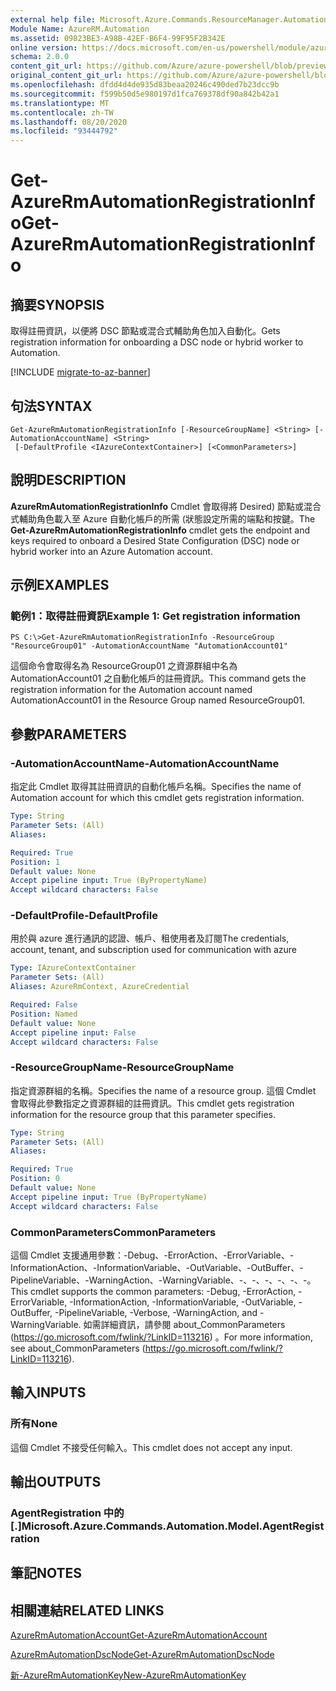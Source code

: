 ```yaml
---
external help file: Microsoft.Azure.Commands.ResourceManager.Automation.dll-Help.xml
Module Name: AzureRM.Automation
ms.assetid: 09823BE3-A98B-42EF-B6F4-99F95F2B342E
online version: https://docs.microsoft.com/en-us/powershell/module/azurerm.automation/get-azurermautomationregistrationinfo
schema: 2.0.0
content_git_url: https://github.com/Azure/azure-powershell/blob/preview/src/ResourceManager/Automation/Commands.Automation/help/Get-AzureRmAutomationRegistrationInfo.md
original_content_git_url: https://github.com/Azure/azure-powershell/blob/preview/src/ResourceManager/Automation/Commands.Automation/help/Get-AzureRmAutomationRegistrationInfo.md
ms.openlocfilehash: dfdd4d4de935d83beaa20246c490ded7b23dcc9b
ms.sourcegitcommit: f599b50d5e980197d1fca769378df90a842b42a1
ms.translationtype: MT
ms.contentlocale: zh-TW
ms.lasthandoff: 08/20/2020
ms.locfileid: "93444792"
---
```

# <span data-ttu-id="649b5-101">Get-AzureRmAutomationRegistrationInfo</span><span class="sxs-lookup"><span data-stu-id="649b5-101">Get-AzureRmAutomationRegistrationInfo</span></span>

## <span data-ttu-id="649b5-102">摘要</span><span class="sxs-lookup"><span data-stu-id="649b5-102">SYNOPSIS</span></span>
<span data-ttu-id="649b5-103">取得註冊資訊，以便將 DSC 節點或混合式輔助角色加入自動化。</span><span class="sxs-lookup"><span data-stu-id="649b5-103">Gets registration information for onboarding a DSC node or hybrid worker to Automation.</span></span>

[!INCLUDE [migrate-to-az-banner](../../includes/migrate-to-az-banner.md)]

## <span data-ttu-id="649b5-104">句法</span><span class="sxs-lookup"><span data-stu-id="649b5-104">SYNTAX</span></span>

```
Get-AzureRmAutomationRegistrationInfo [-ResourceGroupName] <String> [-AutomationAccountName] <String>
 [-DefaultProfile <IAzureContextContainer>] [<CommonParameters>]
```

## <span data-ttu-id="649b5-105">說明</span><span class="sxs-lookup"><span data-stu-id="649b5-105">DESCRIPTION</span></span>
<span data-ttu-id="649b5-106">**AzureRmAutomationRegistrationInfo** Cmdlet 會取得將 Desired) 節點或混合式輔助角色載入至 Azure 自動化帳戶的所需 (狀態設定所需的端點和按鍵。</span><span class="sxs-lookup"><span data-stu-id="649b5-106">The **Get-AzureRmAutomationRegistrationInfo** cmdlet gets the endpoint and keys required to onboard a Desired State Configuration (DSC) node or hybrid worker into an Azure Automation account.</span></span>

## <span data-ttu-id="649b5-107">示例</span><span class="sxs-lookup"><span data-stu-id="649b5-107">EXAMPLES</span></span>

### <span data-ttu-id="649b5-108">範例1：取得註冊資訊</span><span class="sxs-lookup"><span data-stu-id="649b5-108">Example 1: Get registration information</span></span>
```
PS C:\>Get-AzureRmAutomationRegistrationInfo -ResourceGroup "ResourceGroup01" -AutomationAccountName "AutomationAccount01"
```

<span data-ttu-id="649b5-109">這個命令會取得名為 ResourceGroup01 之資源群組中名為 AutomationAccount01 之自動化帳戶的註冊資訊。</span><span class="sxs-lookup"><span data-stu-id="649b5-109">This command gets the registration information for the Automation account named AutomationAccount01 in the Resource Group named ResourceGroup01.</span></span>

## <span data-ttu-id="649b5-110">參數</span><span class="sxs-lookup"><span data-stu-id="649b5-110">PARAMETERS</span></span>

### <span data-ttu-id="649b5-111">-AutomationAccountName</span><span class="sxs-lookup"><span data-stu-id="649b5-111">-AutomationAccountName</span></span>
<span data-ttu-id="649b5-112">指定此 Cmdlet 取得其註冊資訊的自動化帳戶名稱。</span><span class="sxs-lookup"><span data-stu-id="649b5-112">Specifies the name of Automation account for which this cmdlet gets registration information.</span></span>

```yaml
Type: String
Parameter Sets: (All)
Aliases: 

Required: True
Position: 1
Default value: None
Accept pipeline input: True (ByPropertyName)
Accept wildcard characters: False
```

### <span data-ttu-id="649b5-113">-DefaultProfile</span><span class="sxs-lookup"><span data-stu-id="649b5-113">-DefaultProfile</span></span>
<span data-ttu-id="649b5-114">用於與 azure 進行通訊的認證、帳戶、租使用者及訂閱</span><span class="sxs-lookup"><span data-stu-id="649b5-114">The credentials, account, tenant, and subscription used for communication with azure</span></span>

```yaml
Type: IAzureContextContainer
Parameter Sets: (All)
Aliases: AzureRmContext, AzureCredential

Required: False
Position: Named
Default value: None
Accept pipeline input: False
Accept wildcard characters: False
```

### <span data-ttu-id="649b5-115">-ResourceGroupName</span><span class="sxs-lookup"><span data-stu-id="649b5-115">-ResourceGroupName</span></span>
<span data-ttu-id="649b5-116">指定資源群組的名稱。</span><span class="sxs-lookup"><span data-stu-id="649b5-116">Specifies the name of a resource group.</span></span>
<span data-ttu-id="649b5-117">這個 Cmdlet 會取得此參數指定之資源群組的註冊資訊。</span><span class="sxs-lookup"><span data-stu-id="649b5-117">This cmdlet gets registration information for the resource group that this parameter specifies.</span></span>

```yaml
Type: String
Parameter Sets: (All)
Aliases: 

Required: True
Position: 0
Default value: None
Accept pipeline input: True (ByPropertyName)
Accept wildcard characters: False
```

### <span data-ttu-id="649b5-118">CommonParameters</span><span class="sxs-lookup"><span data-stu-id="649b5-118">CommonParameters</span></span>
<span data-ttu-id="649b5-119">這個 Cmdlet 支援通用參數：-Debug、-ErrorAction、-ErrorVariable、-InformationAction、-InformationVariable、-OutVariable、-OutBuffer、-PipelineVariable、-WarningAction、-WarningVariable、-、-、-、-、-、-。</span><span class="sxs-lookup"><span data-stu-id="649b5-119">This cmdlet supports the common parameters: -Debug, -ErrorAction, -ErrorVariable, -InformationAction, -InformationVariable, -OutVariable, -OutBuffer, -PipelineVariable, -Verbose, -WarningAction, and -WarningVariable.</span></span> <span data-ttu-id="649b5-120">如需詳細資訊，請參閱 about_CommonParameters (https://go.microsoft.com/fwlink/?LinkID=113216) 。</span><span class="sxs-lookup"><span data-stu-id="649b5-120">For more information, see about_CommonParameters (https://go.microsoft.com/fwlink/?LinkID=113216).</span></span>

## <span data-ttu-id="649b5-121">輸入</span><span class="sxs-lookup"><span data-stu-id="649b5-121">INPUTS</span></span>

### <span data-ttu-id="649b5-122">所有</span><span class="sxs-lookup"><span data-stu-id="649b5-122">None</span></span>
<span data-ttu-id="649b5-123">這個 Cmdlet 不接受任何輸入。</span><span class="sxs-lookup"><span data-stu-id="649b5-123">This cmdlet does not accept any input.</span></span>

## <span data-ttu-id="649b5-124">輸出</span><span class="sxs-lookup"><span data-stu-id="649b5-124">OUTPUTS</span></span>

### <span data-ttu-id="649b5-125">AgentRegistration 中的 [.]</span><span class="sxs-lookup"><span data-stu-id="649b5-125">Microsoft.Azure.Commands.Automation.Model.AgentRegistration</span></span>

## <span data-ttu-id="649b5-126">筆記</span><span class="sxs-lookup"><span data-stu-id="649b5-126">NOTES</span></span>

## <span data-ttu-id="649b5-127">相關連結</span><span class="sxs-lookup"><span data-stu-id="649b5-127">RELATED LINKS</span></span>

[<span data-ttu-id="649b5-128">AzureRmAutomationAccount</span><span class="sxs-lookup"><span data-stu-id="649b5-128">Get-AzureRmAutomationAccount</span></span>](./Get-AzureRmAutomationAccount.md)

[<span data-ttu-id="649b5-129">AzureRmAutomationDscNode</span><span class="sxs-lookup"><span data-stu-id="649b5-129">Get-AzureRmAutomationDscNode</span></span>](./Get-AzureRmAutomationDscNode.md)

[<span data-ttu-id="649b5-130">新-AzureRmAutomationKey</span><span class="sxs-lookup"><span data-stu-id="649b5-130">New-AzureRmAutomationKey</span></span>](./New-AzureRmAutomationKey.md)


